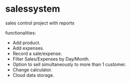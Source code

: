 # salessystem

sales control project with reports

 functionalities:
 
* Add product.
* Add expenses.
* Record a sale/expense.
* Filter Sales/Expenses by Day/Month.
* Option to sell simultaneously to more than 1 customer.
* Change calculator.
* Cloud data storage.
